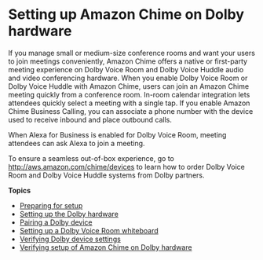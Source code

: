 # Setting up Amazon Chime on Dolby hardware<a name="setup-dolby"></a>

If you manage small or medium\-size conference rooms and want your users to join meetings conveniently, Amazon Chime offers a native or first\-party meeting experience on Dolby Voice Room and Dolby Voice Huddle audio and video conferencing hardware\. When you enable Dolby Voice Room or Dolby Voice Huddle with Amazon Chime, users can join an Amazon Chime meeting quickly from a conference room\. In\-room calendar integration lets attendees quickly select a meeting with a single tap\. If you enable Amazon Chime Business Calling, you can associate a phone number with the device used to receive inbound and place outbound calls\.

When Alexa for Business is enabled for Dolby Voice Room, meeting attendees can ask Alexa to join a meeting\. 

To ensure a seamless out\-of\-box experience, go to [http://aws\.amazon\.com/chime/devices](http://aws.amazon.com/chime/devices) to learn how to order Dolby Voice Room and Dolby Voice Huddle systems from Dolby partners\. 

**Topics**
+ [Preparing for setup](prepare-setup.md)
+ [Setting up the Dolby hardware](setup-hardware.md)
+ [Pairing a Dolby device](pair-device.md)
+ [Setting up a Dolby Voice Room whiteboard](setup-whiteboard.md)
+ [Verifying Dolby device settings](device-settings.md)
+ [Verifying setup of Amazon Chime on Dolby hardware](verify-setup.md)